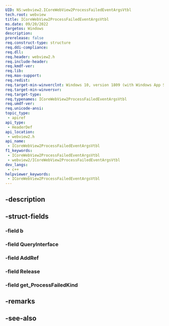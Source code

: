 ```yaml
---
UID: NS:webview2.ICoreWebView2ProcessFailedEventArgsVtbl
tech.root: webview
title: ICoreWebView2ProcessFailedEventArgsVtbl
ms.date: 09/20/2022
targetos: Windows
description: 
prerelease: false
req.construct-type: structure
req.ddi-compliance: 
req.dll: 
req.header: webview2.h
req.include-header: 
req.kmdf-ver: 
req.lib: 
req.max-support: 
req.redist: 
req.target-min-winverclnt: Windows 10, version 1809 (with Windows App SDK 1.1 or later)
req.target-min-winversvr: 
req.target-type: 
req.typenames: ICoreWebView2ProcessFailedEventArgsVtbl
req.umdf-ver: 
req.unicode-ansi: 
topic_type:
 - apiref
api_type:
 - HeaderDef
api_location:
 - webview2.h
api_name:
 - ICoreWebView2ProcessFailedEventArgsVtbl
f1_keywords:
 - ICoreWebView2ProcessFailedEventArgsVtbl
 - webview2/ICoreWebView2ProcessFailedEventArgsVtbl
dev_langs:
 - c++
helpviewer_keywords:
 - ICoreWebView2ProcessFailedEventArgsVtbl
---
```


## -description

## -struct-fields

### -field b

### -field QueryInterface

### -field AddRef

### -field Release

### -field get_ProcessFailedKind

## -remarks

## -see-also

